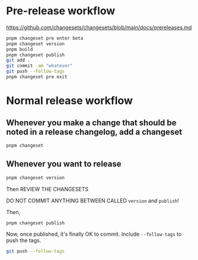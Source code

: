# Pre-release workflow

https://github.com/changesets/changesets/blob/main/docs/prereleases.md

```sh
pnpm changeset pre enter beta
pnpm changeset version
pnpm build
pnpm changeset publish
git add .
git commit -am "whatever"
git push --follow-tags
pnpm changeset pre exit
```

# Normal release workflow

## Whenever you make a change that should be noted in a release changelog, add a changeset

```sh
pnpm changeset
```

## Whenever you want to release

```sh
pnpm changeset version
```

Then REVIEW THE CHANGESETS

DO NOT COMMIT ANYTHING BETWEEN CALLED `version` and `publish`!

Then,

```sh
pnpm changeset publish
```

Now, once published, it's finally OK to commit. Include `--follow-tags` to push the tags.

```sh
git push --follow-tags
```
